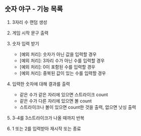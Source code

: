 ## 숫자 야구 - 기능 목록

1. 3자리 수 랜덤 생성

2. 게임 시작 문구 출력

3. 숫자 입력 받기
    - [예외 처리]: 숫자가 아닌 값을 입력할 경우  
    - [예외 처리]: 3자리 수가 아닌 수를 입력할 경우  
    - [예외 처리]: 0이 포함된 수를 입력할 경우   
    - [예외 처리]: 중복된 값이 있는 수를 입력할 경우  

4. 입력한 숫자에 대해 결과를 출력
    - 같은 수가 같은 자리에 있으면 스트라이크 count
    - 같은 수가 다른 자리에 있으면 볼 count
    - 스트라이크나 볼이 있으면 count한 것을 출력, 없으면 낫싱 출력

5. 3-4를 3스트라이크가 나올 때까지 반복

6. 1 또는 2를 입력받아 재시작 또는 종료

